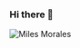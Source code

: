 ### Hi there 👋

<!--
**jerryHeisenberg/jerryHeisenberg** is a ✨ _special_ ✨ repository because its `README.md` (this file) appears on your GitHub profile.

Here are some ideas to get you started:

- 🔭 I’m currently working on ...
- 🌱 I’m currently learning ...
- 👯 I’m looking to collaborate on ...
- 🤔 I’m looking for help with ...
- 💬 Ask me about ...
- 📫 How to reach me: ...
- 😄 Pronouns: ...
- ⚡ Fun fact: ...
-->
<picture>
 <source media="(prefers-color-scheme: dark)" srcset="https://variety.com/wp-content/uploads/2023/09/MSM2-Miles.png">
 <source media="(prefers-color-scheme: light)" srcset="https://variety.com/wp-content/uploads/2023/09/MSM2-Miles.png">
 <img alt="Miles Morales" src="https://variety.com/wp-content/uploads/2023/09/MSM2-Miles.png">
</picture>
